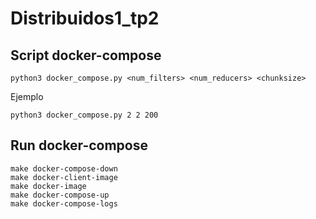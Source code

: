 # Distribuidos1_tp2

## Script docker-compose

```
python3 docker_compose.py <num_filters> <num_reducers> <chunksize>
```

Ejemplo
```
python3 docker_compose.py 2 2 200
```

## Run docker-compose

```
make docker-compose-down
make docker-client-image
make docker-image
make docker-compose-up
make docker-compose-logs
```